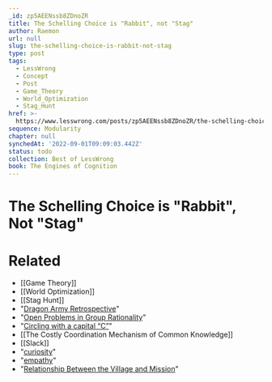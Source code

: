 ```yaml
---
_id: zp5AEENssb8ZDnoZR
title: The Schelling Choice is "Rabbit", not "Stag"
author: Raemon
url: null
slug: the-schelling-choice-is-rabbit-not-stag
type: post
tags:
  - LessWrong
  - Concept
  - Post
  - Game_Theory
  - World_Optimization
  - Stag_Hunt
href: >-
  https://www.lesswrong.com/posts/zp5AEENssb8ZDnoZR/the-schelling-choice-is-rabbit-not-stag
sequence: Modularity
chapter: null
synchedAt: '2022-09-01T09:09:03.442Z'
status: todo
collection: Best of LessWrong
book: The Engines of Cognition
---
```


# The Schelling Choice is "Rabbit", Not "Stag"


# Related

- [[Game Theory]]
- [[World Optimization]]
- [[Stag Hunt]]
- "[Dragon Army Retrospective](https://medium.com/@ThingMaker/dragon-army-retrospective-597faf182e50)"
- "[Open Problems in Group Rationality](https://medium.com/@ThingMaker/open-problems-in-group-rationality-5636440a2cd1)"
- "[Circling with a capital “C”](https://www.authrev.com/)"
- [[The Costly Coordination Mechanism of Common Knowledge]]
- [[Slack]]
- "[curiosity](https://www.lesswrong.com/posts/bGtdeqbgTzuLvZ5zn/get-curious)"
- "[empathy](http://agentyduck.blogspot.com/2015/05/tortoise-report-3-empathy_16.html)"
- "[Relationship Between the Village and Mission](https://www.lesswrong.com/posts/yGycR8tFA3JJbvApp/the-relationship-between-the-village-and-the-mission)"